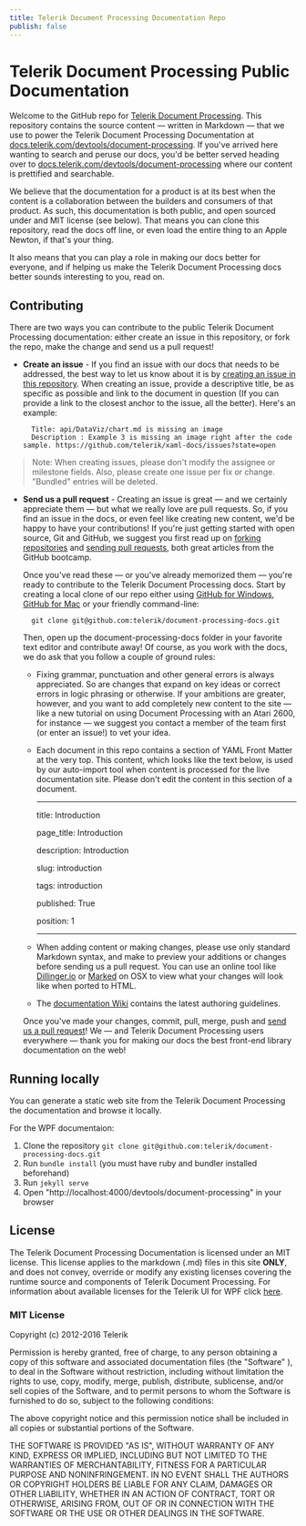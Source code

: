 ```yaml
---
title: Telerik Document Processing Documentation Repo
publish: false
---
```



# Telerik Document Processing Public Documentation

Welcome to the GitHub repo for [Telerik Document Processing](). This repository contains the source content — written in Markdown — that we use to power the Telerik Document Processing Documentation at [docs.telerik.com/devtools/document-processing](http://docs.telerik.com/devtools/document-processing). If you've arrived here wanting to search and peruse our docs, you'd be better served heading over to [docs.telerik.com/devtools/document-processing](http://docs.telerik.com/devtools/document-processing) where our content is prettified and searchable.

We believe that the documentation for a product is at its best when the content is a collaboration between the builders and consumers of that product. As such, this documentation is both public, and open sourced under and MIT license (see below). That means you can clone this repository, read the docs off line, or even load the entire thing to an Apple Newton, if that's your thing.

It also means that you can play a role in making our docs better for everyone, and if helping us make the Telerik Document Processing docs better sounds interesting to you, read on.

## Contributing

There are two ways you can contribute to the public Telerik Document Processing documentation: either create an issue in this repository, or fork the repo, make the change and send us a pull request!

* **Create an issue** - If you find an issue with our docs that needs to be addressed, the best way to let us know about it is by [creating an issue in this repository](https://github.com/telerik/document-processing-docs/issues). When creating an issue, provide a descriptive title, be as specific as possible and link to the document in question (If you can provide a link to the closest anchor to the issue, all the better). Here's an example:

        Title: api/DataViz/chart.md is missing an image
        Description : Example 3 is missing an image right after the code sample. https://github.com/telerik/xaml-docs/issues?state=open

> Note: When creating issues, please don't modify the assignee or milestone fields. Also, please create one issue per fix or change. "Bundled" entries will be deleted.

* **Send us a pull request** - Creating an issue is great — and we certainly appreciate them — but what we really love are pull requests. So, if you find an issue in the docs, or even feel like creating new content, we'd be happy to have your contributions! If you're just getting started with open source, Git and GitHub, we suggest you first read up on [forking repositories](https://help.github.com/articles/fork-a-repo) and [sending pull requests](https://help.github.com/articles/using-pull-requests), both great articles from the GitHub bootcamp.

    Once you've read these — or you've already memorized them — you're ready to contribute to the Telerik Document Processing docs. Start by creating a local clone of our repo either using [GitHub for Windows](http://windows.github.com/), [GitHub for Mac](http://mac.github.com/) or your friendly command-line:

        git clone git@github.com:telerik/document-processing-docs.git

    Then, open up the document-processing-docs folder in your favorite text editor and contribute away! Of course, as you work with the docs, we do ask that you follow a couple of ground rules:

    - Fixing grammar, punctuation and other general errors is always appreciated. So are changes that expand on key ideas or correct errors in logic phrasing or otherwise. If your ambitions are greater, however, and you want to add completely new content to the site — like a new tutorial on using Document Processing with an Atari 2600, for instance — we suggest you contact a member of the team first (or enter an issue!) to vet your idea.
    - Each document in this repo contains a section of YAML Front Matter at the very top. This content, which looks like the text below, is used by our auto-import tool when content is processed for the live documentation site. Please don't edit the content in this section of a document.

         ---

        title: Introduction

        page_title: Introduction 

        description: Introduction

        slug: introduction

        tags: introduction

        published: True

        position: 1

         ---
         

    - When adding content or making changes, please use only standard Markdown syntax, and make to preview your additions or changes before sending us a pull request. You can use an online tool like [Dillinger.io](http://dillinger.io/) or [Marked](http://markedapp.com/) on OSX to view what your changes will look like when ported to HTML.

    - The [documentation Wiki](https://github.com/telerik/document-processing-docs/wiki) contains the latest authoring guidelines.

    Once you've made your changes, commit, pull, merge, push and [send us a pull request](https://help.github.com/articles/using-pull-requests)! We — and Telerik Document Processing users everywhere — thank you for making our docs the best front-end library documentation on the web!

## Running locally

You can generate a static web site from the Telerik Document Processing the documentation and browse it locally.

For the WPF documentaion:

 1. Clone the repository `git clone git@github.com:telerik/document-processing-docs.git`
 2. Run `bundle install` (you must have ruby and bundler installed beforehand)
 3. Run `jekyll serve`
 4. Open "http://localhost:4000/devtools/document-processing" in your browser
        

## License

The Telerik Document Processing Documentation is licensed under an MIT license. This license applies to the markdown (.md) files in this site **ONLY**, and does not convey, override or modify any existing licenses covering the runtime source and components of Telerik Document Processing. For information about available licenses for the Telerik UI for WPF click [here](http://www.telerik.com/purchase/license-agreement/wpf-dlw-s).

### MIT License

Copyright (c) 2012-2016 Telerik

Permission is hereby granted, free of charge, to any person obtaining a copy of this software and associated documentation files (the "Software" ), to deal in the Software without restriction, including without limitation the rights to use, copy, modify, merge, publish, distribute, sublicense, and/or sell copies of the Software, and to permit persons to whom the Software is furnished to do so, subject to the following conditions:

The above copyright notice and this permission notice shall be included in all copies or substantial portions of the Software.

THE SOFTWARE IS PROVIDED "AS IS", WITHOUT WARRANTY OF ANY KIND, EXPRESS OR IMPLIED, INCLUDING BUT NOT LIMITED TO THE WARRANTIES OF MERCHANTABILITY, FITNESS FOR A PARTICULAR PURPOSE AND NONINFRINGEMENT. IN NO EVENT SHALL THE AUTHORS OR COPYRIGHT HOLDERS BE LIABLE FOR ANY CLAIM, DAMAGES OR OTHER LIABILITY, WHETHER IN AN ACTION OF CONTRACT, TORT OR OTHERWISE, ARISING FROM, OUT OF OR IN CONNECTION WITH THE SOFTWARE OR THE USE OR OTHER DEALINGS IN THE SOFTWARE.
